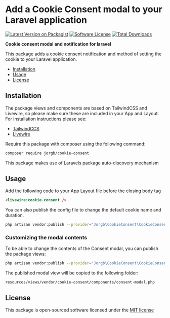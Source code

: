 # Add a Cookie Consent modal to your Laravel application
[![Latest Version on Packagist][ico-version]][link-packagist]
[![Software License][ico-license]](LICENSE)
[![Total Downloads][ico-downloads]][link-downloads]

**Cookie consent modal and notification for laravel**

This package adds a cookie consent notification and method of setting the cookie to your Laravel application.

- [Installation](#installation)
- [Usage](#usage)
- [License](#license)

## Installation

The package views and components are based on TailwindCSS and Livewire, so please make sure these are included in your App and Layout.
For installation instructions please see:

- [TailwindCCS](https://tailwindcss.com/)
- [Livewire](https://laravel-livewire.com/)

Require this package with composer using the following command:

```bash
composer require jorgb/cookie-consent
```

This package makes use of Laravels package auto-discovery mechanism

## Usage
Add the following code to your App Layout file before the closing body tag

```html
<livewire:cookie-consent />
```

You can also publish the config file to change the default cookie name and duration.

```bash
php artisan vendor:publish --provider="Jorgb\CookieConsent\CookieConsentServiceProvider" --tag=config
```

### Customizing the modal contents

To be able to change the contents of the Consent modal, you can publish the package views:

```bash
php artisan vendor:publish --provider="Jorgb\CookieConsent\CookieConsentServiceProvider" --tag=views
```

The published modal view will be copied to the following folder:
```xpath
resources/views/vendor/cookie-consent/components/consent-modal.php
```

## License

This package is open-sourced software licensed under the [MIT license](http://opensource.org/licenses/MIT)

[ico-license]: https://img.shields.io/badge/license-MIT-brightgreen.svg?style=flat-square
[link-downloads]: https://packagist.org/packages/jorgb/cookie-consent
[ico-downloads]: https://img.shields.io/packagist/dt/jorgb/cookie-consent
[ico-version]: https://img.shields.io/packagist/v/jorgb/cookie-consent.svg?style=flat-square
[link-packagist]: https://packagist.org/packages/jorgb/cookie-consent